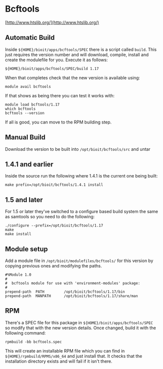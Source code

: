 # Bcftools

[http://www.htslib.org/](http://www.htslib.org/)

## Automatic Build

Inside `${HOME}/bioit/apps/bcftools/SPEC` there is a script called `build`. This just requires the version number and will download, compile, install and create the modulefile for you. Execute it as follows:

    ${HOME}/bioit/apps/bcftools/SPEC/build 1.17

When that completes check that the new version is available using:

    module avail bcftools

If that shows as being there you can test it works with:

    module load bcftools/1.17
    which bcftools
    bcftools --version

If all is good, you can move to the RPM building step.

## Manual Build

Download the version to be built into `/opt/bioit/bcftools/src` and untar

## 1.4.1 and earlier

Inside the source run the following where 1.4.1 is the current one being built:

    make prefix=/opt/bioit/bcftools/1.4.1 install

## 1.5 and later

For 1.5 or later they've switched to a configure based build system the same as samtools so you need to do the following:

    ./configure --prefix=/opt/bioit/bcftools/1.17
    make
    make install

## Module setup

Add a module file in `/opt/bioit/modulefiles/bcftools/` for this version by copying previous ones and modifying the paths.

    #%Module 1.0
    #
    #  bcftools module for use with 'environment-modules' package:
    #
    prepend-path  PATH         /opt/bioit/bcftools/1.17/bin
    prepend-path  MANPATH      /opt/bioit/bcftools/1.17/share/man

## RPM

There's a SPEC file for this package in `${HOME}/bioit/apps/bcftools/SPEC` so modify that with the new version details. Once changed, build it with the following command:

    rpmbuild -bb bcftools.spec

This will create an installable RPM file which you can find in `${HOME}/rpmbuild/RPMS/x86_64` and just install that. It checks that the installation directory exists and will fail if it isn't there.
